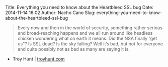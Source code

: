 Title: Everything you need to know about the Heartbleed SSL bug
Date: 2014-11-14 16:02
Author: Nacho Cano
Slug: everything-you-need-to-know-about-the-heartbleed-ssl-bug

> Every now and then in the world of security, something rather serious
> and broad-reaching happens and we all run around like headless chicken
> wondering what on earth it means. Did the NSA finally ”get us”? Is SSL
> dead? Is the sky falling? Well it’s bad, but not for everyone and
> quite possibly not as bad as many are saying it is.

- Troy Hunt | [troyhunt.com][]

  [troyhunt.com]: http://www.troyhunt.com/2014/04/everything-you-need-to-know-about.html
    "Everything you need to know about the Heartbleed SSL bug"
